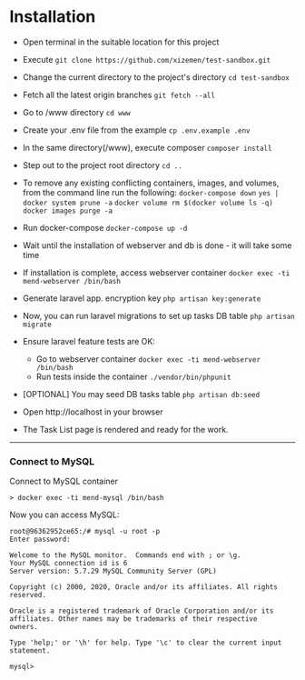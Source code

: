 # Installation

* Open terminal in the suitable location for this project


* Execute ```git clone https://github.com/xizemen/test-sandbox.git```
  

* Change the current directory to the project's directory ```cd test-sandbox```
  

* Fetch all the latest origin branches ```git fetch --all```
  

* Go to /www directory ```cd www```
  

* Create your .env file from the example ```cp .env.example .env```
  

* In the same directory(/www), execute composer ```composer install```
  

* Step out to the project root directory ```cd ..```
  

* To remove any existing conflicting containers, images, and volumes, from the command line run the following:
  ```docker-compose down```
  ```yes | docker system prune -a```
  ```docker volume rm $(docker volume ls -q)```
  ```docker images purge -a```
 

* Run docker-compose ```docker-compose up -d``` 
  

* Wait until the installation of webserver and db is done - it will take some time
  

* If installation is complete, access webserver container ```docker exec -ti mend-webserver /bin/bash```
  

* Generate laravel app. encryption key ```php artisan key:generate```
 
 
* Now, you can run laravel migrations to set up tasks DB table ```php artisan migrate```
  

* Ensure laravel feature tests are OK: 
  * Go to webserver container ```docker exec -ti mend-webserver /bin/bash```
  * Run tests inside the container ```./vendor/bin/phpunit```
    

* [OPTIONAL] You may seed DB tasks table ```php artisan db:seed```
  

* Open http://localhost in your browser
  

* The Task List page is rendered and ready for the work.

--------

### Connect to MySQL

Connect to MySQL container
```
> docker exec -ti mend-mysql /bin/bash
```

Now you can access MySQL:
```
root@96362952ce65:/# mysql -u root -p 
Enter password: 

Welcome to the MySQL monitor.  Commands end with ; or \g.
Your MySQL connection id is 6
Server version: 5.7.29 MySQL Community Server (GPL)

Copyright (c) 2000, 2020, Oracle and/or its affiliates. All rights reserved.

Oracle is a registered trademark of Oracle Corporation and/or its
affiliates. Other names may be trademarks of their respective
owners.

Type 'help;' or '\h' for help. Type '\c' to clear the current input statement.

mysql>
```